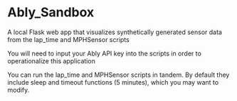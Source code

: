 # Ably_Sandbox

A local Flask web app that visualizes synthetically generated sensor data from the lap_time and MPHSensor scripts

You will need to input your Ably API key into the scripts in order to operationalize this application

You can run the lap_time and MPHSensor scripts in tandem. By default they include sleep and timeout functions (5 minutes), which you may want to modify. 
